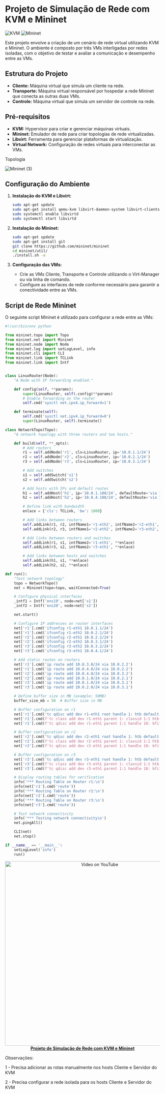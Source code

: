 # Projeto de Simulação de Rede com KVM e Mininet

![KVM](https://img.shields.io/badge/KVM-Virtualization-2e3bff)
![Mininet](https://img.shields.io/badge/Mininet-Network%20Emulation-009999)

Este projeto envolve a criação de um cenário de rede virtual utilizando KVM e Mininet. O ambiente é composto por três VMs interligadas por redes isoladas, com o objetivo de testar e avaliar a comunicação e desempenho entre as VMs.

## Estrutura do Projeto

- **Cliente:** Máquina virtual que simula um cliente na rede.
- **Transporte:** Máquina virtual responsável por hospedar a rede Mininet que conecta as outras duas VMs.
- **Controle:** Máquina virtual que simula um servidor de controle na rede.

## Pré-requisitos

- **KVM:** Hypervisor para criar e gerenciar máquinas virtuais.
- **Mininet:** Emulador de rede para criar topologias de rede virtualizadas.
- **Libvirt:** Ferramenta para gerenciar plataformas de virtualização.
- **Virtual Network:** Configuração de redes virtuais para interconectar as VMs.

Topologia

![Mininet (3)](https://github.com/zeraimundo/Mininet/assets/82219488/c1f0f541-d4f6-46bb-a91a-bb5c035aef0a)

## Configuração do Ambiente

1. **Instalação do KVM e Libvirt:**
    ```sh
    sudo apt-get update
    sudo apt-get install qemu-kvm libvirt-daemon-system libvirt-clients bridge-utils virt-manager
    sudo systemctl enable libvirtd
    sudo systemctl start libvirtd
    ```

2. **Instalação do Mininet:**
    ```sh
    sudo apt-get update
    sudo apt-get install git
    git clone https://github.com/mininet/mininet
    cd mininet/util/
    ./install.sh -a
    ```

3. **Configuração das VMs:**
    - Crie as VMs Cliente, Transporte e Controle utilizando o Virt-Manager ou via linha de comando.
    - Configure as interfaces de rede conforme necessário para garantir a conectividade entre as VMs.

## Script de Rede Mininet

O seguinte script Mininet é utilizado para configurar a rede entre as VMs:
```python
#!/usr/bin/env python

from mininet.topo import Topo
from mininet.net import Mininet
from mininet.node import Node
from mininet.log import setLogLevel, info
from mininet.cli import CLI
from mininet.link import TCLink
from mininet.link import Intf


class LinuxRouter(Node):
    "A Node with IP forwarding enabled."

    def config(self, **params):
        super(LinuxRouter, self).config(**params)
        # Enable forwarding on the router
        self.cmd('sysctl net.ipv4.ip_forward=1')

    def terminate(self):
        self.cmd('sysctl net.ipv4.ip_forward=0')
        super(LinuxRouter, self).terminate()

class NetworkTopo(Topo):
    "A network topology with three routers and two hosts."

    def build(self, **_opts):
        # Add routers
        r1 = self.addNode('r1', cls=LinuxRouter, ip='10.0.1.1/24')
        r2 = self.addNode('r2', cls=LinuxRouter, ip='10.0.2.1/24')
        r3 = self.addNode('r3', cls=LinuxRouter, ip='10.0.3.1/24')

        # Add switches
        s1 = self.addSwitch('s1')
        s2 = self.addSwitch('s2')

        # Add hosts with IPs and default routes
        h1 = self.addHost('h1', ip='10.0.1.100/24', defaultRoute='via 10.0.1.1')
        h2 = self.addHost('h2', ip='10.0.4.100/24', defaultRoute='via 10.0.4.1')

        # Define link with bandwidth
        enlace = {'cls': TCLink, 'bw': 1000}

        # Add links between routers
        self.addLink(r1, r2, intfName1='r1-eth2', intfName2='r2-eth1', **enlace)
        self.addLink(r2, r3, intfName1='r2-eth2', intfName2='r3-eth2', **enlace)

        # Add links between routers and switches
        self.addLink(r1, s1, intfName2='r1-eth1', **enlace)
        self.addLink(r3, s2, intfName2='r3-eth1', **enlace)

        # Add links between hosts and switches
        self.addLink(h1, s1, **enlace)
        self.addLink(h2, s2, **enlace)

def run():
    "Test network topology"
    topo = NetworkTopo()
    net = Mininet(topo=topo, waitConnected=True)

    # Configure physical interfaces
    _intf1 = Intf('ens19', node=net['s1'])
    _intf2 = Intf('ens20', node=net['s2'])

    net.start()

    # Configure IP addresses on router interfaces
    net['r1'].cmd('ifconfig r1-eth1 10.0.1.1/24')
    net['r1'].cmd('ifconfig r1-eth2 10.0.2.1/24')
    net['r2'].cmd('ifconfig r2-eth1 10.0.2.2/24')
    net['r2'].cmd('ifconfig r2-eth2 10.0.3.1/24')
    net['r3'].cmd('ifconfig r3-eth2 10.0.3.2/24')
    net['r3'].cmd('ifconfig r3-eth1 10.0.4.1/24')

    # Add static routes on routers
    net['r1'].cmd('ip route add 10.0.3.0/24 via 10.0.2.2')
    net['r1'].cmd('ip route add 10.0.4.0/24 via 10.0.2.2')
    net['r2'].cmd('ip route add 10.0.4.0/24 via 10.0.3.2')
    net['r2'].cmd('ip route add 10.0.1.0/24 via 10.0.2.1')
    net['r3'].cmd('ip route add 10.0.1.0/24 via 10.0.3.1')
    net['r3'].cmd('ip route add 10.0.2.0/24 via 10.0.3.1')

    # Define buffer size in MB (example: 50MB)
    buffer_size_mb = 50  # Buffer size in MB

    # Buffer configuration on r1
    net['r1'].cmd('tc qdisc add dev r1-eth1 root handle 1: htb default 11')
    net['r1'].cmd(f'tc class add dev r1-eth1 parent 1: classid 1:1 htb rate 1000mbit burst 15k')
    net['r1'].cmd(f'tc qdisc add dev r1-eth1 parent 1:1 handle 10: bfifo limit {buffer_size_mb}mb')

    # Buffer configuration on r2
    net['r2'].cmd('tc qdisc add dev r2-eth1 root handle 1: htb default 11')
    net['r2'].cmd(f'tc class add dev r2-eth1 parent 1: classid 1:1 htb rate 1000mbit burst 15k')
    net['r2'].cmd(f'tc qdisc add dev r2-eth1 parent 1:1 handle 10: bfifo limit {buffer_size_mb}mb')

    # Buffer configuration on r3
    net['r3'].cmd('tc qdisc add dev r3-eth1 root handle 1: htb default 11')
    net['r3'].cmd(f'tc class add dev r3-eth1 parent 1: classid 1:1 htb rate 1000mbit burst 15k')
    net['r3'].cmd(f'tc qdisc add dev r3-eth1 parent 1:1 handle 10: bfifo limit {buffer_size_mb}mb')

    # Display routing tables for verification
    info('*** Routing Table on Router r1:\n')
    info(net['r1'].cmd('route'))
    info('*** Routing Table on Router r2:\n')
    info(net['r2'].cmd('route'))
    info('*** Routing Table on Router r3:\n')
    info(net['r3'].cmd('route'))

    # Test network connectivity
    info('*** Testing network connectivity\n')
    net.pingAll()

    CLI(net)
    net.stop()

if __name__ == '__main__':
    setLogLevel('info')
    run()
```
<p align="center">
  <a href="https://youtu.be/jd5oj6ImwdE" target="_blank">
    <img src="https://img.youtube.com/vi/jd5oj6ImwdE/0.jpg" alt="Video on YouTube" width="600"><br>
    <b>Projeto de Simulação de Rede com KVM e Mininet</b>
  </a>
</p>

Observações:

1 - Precisa adicionar as rotas manualmente nos hosts Cliente e Servidor do KVM

2 - Precisa configurar a rede isolada para os hosts Cliente e Servidor do KVM

